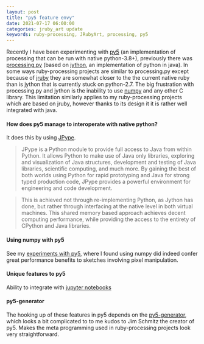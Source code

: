 ```yaml
---
layout: post
title: "py5 feature envy"
date: 2021-07-17 06:00:00
categories: jruby_art update
keywords: ruby-processing, JRubyArt, processing, py5
---
```

Recently I have been experimenting with [py5][py5] (an implementation of processing that can be run with native python-3.8+), previously there was [processing.py][processing.py] (based on [jython][jython], an implementation of python in java). In some ways ruby-processing projects are similar to processing.py except because of [jruby][jruby] they are somewhat closer to the the current native ruby than is jython that is currently stuck on python-2.7. The big frustration with processing.py and jython is the inability to use [numpy][numpy] and any other C library. This limitation similarly applies to my ruby-processing projects which are based on jruby, however thanks to its design it it is rather well integrated with java.

#### How does py5 manage to interoperate with native python?
It does this by using [JPype][JPype].
>JPype is a Python module to provide full access to Java from within Python. It allows Python to make use of Java only libraries, exploring and visualization of Java structures, development and testing of Java libraries, scientific computing, and much more. By gaining the best of both worlds using Python for rapid prototyping and Java for strong typed production code, JPype provides a powerful environment for engineering and code development.

>This is achieved not through re-implementing Python, as Jython has done, but rather through interfacing at the native level in both virtual machines. This shared memory based approach achieves decent computing performance, while providing the access to the entirety of CPython and Java libraries.

#### Using numpy with py5

See my [experiments with py5][expts], where I found using numpy did indeed confer great performance benefits to sketches involving pixel manipulation.

#### Unique features to py5

Ability to integrate with [jupyter notebooks][jupyter]

#### py5-generator

The hooking up of these features in py5 depends on the [py5-generator][py5generator], which looks a bit complicated to to me kudos to Jim Schmitz the creator of py5. Makes the meta programming used in ruby-processing projects look very straightforward.


[py5generator]:https://github.com/hx2A/py5generator
[jupyter]:https://jupyter.org/
[expts]:https://github.com/monkstone/py5-examples
[numpy]:https://numpy.org/
[jruby]:https://www.jruby.org/
[jython]:https://www.jython.org/
[processing.py]:https://github.com/jdf/processing.py#python-mode-for-processing
[py5]:http://py5.ixora.io/
[JPype]:https://github.com/jpype-project/jpype/
